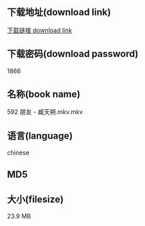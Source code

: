 ## 下载地址(download link)
[下载链接 download link](https://voluble-croquembouche-d321dc.netlify.app/?s=592+%E6%9C%8B%E5%8F%8B+-+%E8%87%A7%E5%A4%A9%E6%9C%94.mkv)

## 下载密码(download password)
1866

## 名称(book name)
592 朋友 - 臧天朔.mkv.mkv

## 语言(language)
chinese

## MD5


## 大小(filesize)
23.9 MB
